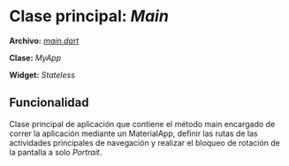# Clase principal: *Main*
**Archivo:**  [*main.dart*](../../lib/pages/main_page.dart)

**Clase:**  *MyApp*

**Widget:** *Stateless*

## Funcionalidad
Clase principal de aplicación que contiene el método main encargado de correr la aplicación mediante un MaterialApp, definir las rutas de las actividades principales de navegación y realizar el bloqueo de rotación de la pantalla a solo *Portrait*.
